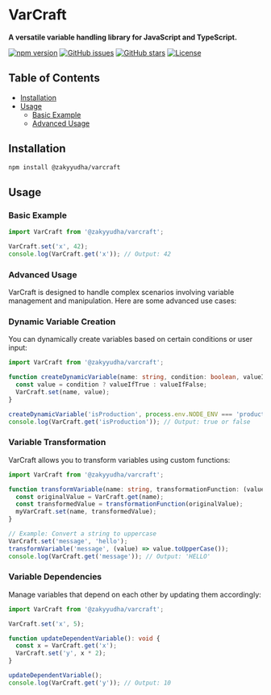 

# VarCraft

**A versatile variable handling library for JavaScript and TypeScript.**

[![npm version](https://badge.fury.io/js/varcraft.svg)](https://www.npmjs.com/package/varcraft)
[![GitHub issues](https://img.shields.io/github/issues/zakyyudha/varcraft)](https://github.com/zakyyudha/varcraft/issues)
[![GitHub stars](https://img.shields.io/github/stars/zakyyudha/varcraft)](https://github.com/zakyyudha/varcraft/stargazers)
[![License](https://img.shields.io/badge/license-MIT-blue.svg)](https://opensource.org/licenses/MIT)

## Table of Contents

- [Installation](#installation)
- [Usage](#usage)
    - [Basic Example](#basic-example)
    - [Advanced Usage](#advanced-usage)

## Installation

```bash
npm install @zakyyudha/varcraft
```

## Usage

### Basic Example

```javascript
import VarCraft from '@zakyyudha/varcraft';

VarCraft.set('x', 42);
console.log(VarCraft.get('x')); // Output: 42
```


### Advanced Usage

VarCraft is designed to handle complex scenarios involving variable management and manipulation. Here are some advanced use cases:

### Dynamic Variable Creation

You can dynamically create variables based on certain conditions or user input:

```typescript
import VarCraft from '@zakyyudha/varcraft';

function createDynamicVariable(name: string, condition: boolean, valueIfTrue: any, valueIfFalse: any): void {
  const value = condition ? valueIfTrue : valueIfFalse;
  VarCraft.set(name, value);
}

createDynamicVariable('isProduction', process.env.NODE_ENV === 'production', true, false);
console.log(VarCraft.get('isProduction')); // Output: true or false
```

### Variable Transformation

VarCraft allows you to transform variables using custom functions:

```typescript
import VarCraft from '@zakyyudha/varcraft';

function transformVariable(name: string, transformationFunction: (value: any) => any): void {
  const originalValue = VarCraft.get(name);
  const transformedValue = transformationFunction(originalValue);
  myVarCraft.set(name, transformedValue);
}

// Example: Convert a string to uppercase
VarCraft.set('message', 'hello');
transformVariable('message', (value) => value.toUpperCase());
console.log(VarCraft.get('message')); // Output: 'HELLO'
```

### Variable Dependencies

Manage variables that depend on each other by updating them accordingly:

```typescript
import VarCraft from '@zakyyudha/varcraft';

VarCraft.set('x', 5);

function updateDependentVariable(): void {
  const x = VarCraft.get('x');
  VarCraft.set('y', x * 2);
}

updateDependentVariable();
console.log(VarCraft.get('y')); // Output: 10
```
